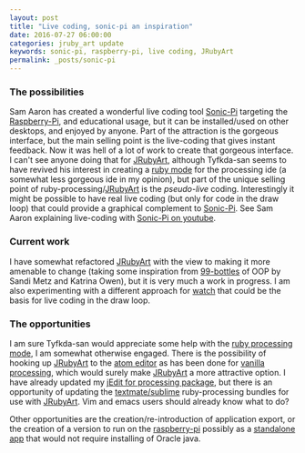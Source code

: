 ```yaml
---
layout: post
title: "Live coding, sonic-pi an inspiration"
date: 2016-07-27 06:00:00
categories: jruby_art update
keywords: sonic-pi, raspberry-pi, live coding, JRubyArt 
permalink: _posts/sonic-pi
---
```


### The possibilities ###

Sam Aaron has created a wonderful live coding tool [Sonic-Pi][sonic] targeting the [Raspberry-Pi][pi], and educational usage, but it can be installed/used on other desktops, and enjoyed by anyone. Part of the attraction is the gorgeous interface, but the main selling point is the live-coding that gives instant feedback. Now it was hell of a lot of work to create that gorgeous interface.  I can't see anyone doing that for [JRubyArt][jruby_art], although Tyfkda-san seems to have revived his interest in creating a [ruby mode][mode] for the processing ide (a somewhat less gorgeous ide in my opinion), but part of the unique selling point of ruby-processing/[JRubyArt][jruby_art] is the _pseudo-live_ coding. Interestingly it might be possible to have real live coding (but only for code in the draw loop) that could provide a graphical complement to [Sonic-Pi][sonic]. See Sam Aaron explaining live-coding with [Sonic-Pi on youtube][youtube].

### Current work ###

I have somewhat refactored [JRubyArt][jruby_art] with the view to making it more amenable to change (taking some inspiration from [99-bottles][bottles] of OOP by Sandi Metz and Katrina Owen), but it is very much a work in progress. I am also experimenting with a different approach for [watch][propane] that could be the basis for live coding in the draw loop.

### The opportunities ###

I am sure Tyfkda-san would appreciate some help with the [ruby processing mode][mode], I am somewhat otherwise engaged. There is the possibility of hooking up [JRubyArt][jruby_art] to the [atom editor][atom] as has been done for [vanilla processing][vanilla], which would surely make [JRubyArt][jruby_art] a more attractive option. I have already updated my [jEdit for processing package][jedit], but there is an opportunity of updating the [textmate/sublime][textmate] ruby-processing bundles for use with [JRubyArt][jruby_art]. Vim and emacs users should already know what to do?

Other opportunities are the creation/re-introduction of application export, or the creation of a version to run on the [raspberry-pi][pi] possibly as a [standalone app][propane] that would not require installing of Oracle java.

[mode]:https://github.com/tyfkda/processing-ruby-mode
[propane]:https://github.com/monkstone/propane
[pi]:https://www.raspberrypi.org/about/
[sonic]:http://sonic-pi.net
[commando]:https://monkstone.github.io/jedit4processing/2016/07/13/jruby_art-1.2.0.html
[jedit]:https://monkstone.github.io/jedit4processing/2015/12/11/welcome.html
[jruby_art]:https://github.com/ruby-processing/JRubyArt/tree/master
[bottles]:http://www.sandimetz.com/99bottles/sample
[vanilla]:https://atom.io/packages/processing
[textmate]:https://github.com/tibastral/ruby-processing-tmbundle
[atom]:https://atom.io/
[youtube]:https://www.youtube.com/watch?v=YlRTTzlhquo
